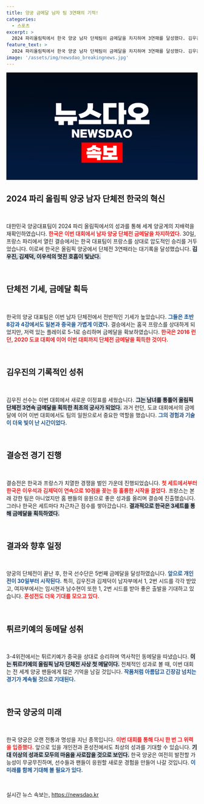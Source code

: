 ```yaml
---
title: 양궁 금메달 남자 팀 3연패의 기적!
categories:
  - 스포츠
excerpt: >
  2024 파리올림픽에서 한국 양궁 남자 단체팀이 금메달을 차지하며 3연패를 달성했다. 김우진, 김제덕, 이우석의 완벽한 호흡으로 프랑스를 제압하고, 양궁 종목 전관왕을 향한 청신호를 밝혔다!
feature_text: >
  2024 파리올림픽에서 한국 양궁 남자 단체팀이 금메달을 차지하며 3연패를 달성했다. 김우진, 김제덕, 이우석의 완벽한 호흡으로 프랑스를 제압하고, 양궁 종목 전관왕을 향한 청신호를 밝혔다!
image: '/assets/img/newsdao_breakingnews.jpg'
---
```


<p><img src="/assets/img/newsdao_breakingnews.jpg" alt="ontimetimes 속보" /></p>

<h2 data-ke-size="size26">2024 파리 올림픽 양궁 남자 단체전 한국의 혁신</h2>

<p data-ke-size="size16">&nbsp;</p>

<p>대한민국 양궁대표팀이 2024 파리 올림픽에서의 성과를 통해 세계 양궁계의 지배력을 재확인하였습니다. <b><span style="color: #ee2323;">한국은 이번 대회에서 남자 양궁 단체전 금메달을 차지하였다.</span></b> 30일, 프랑스 파리에서 열린 결승에서는 한국 대표팀이 프랑스를 상대로 압도적인 승리를 거두었습니다. 이로써 한국은 올림픽 양궁에서 단체전 3연패라는 대기록을 달성했습니다. <b><span style="background-color: #21538527;">김우진, 김제덕, 이우석의 멋진 호흡이 빛났다.</span></b> </p>

<p data-ke-size="size16">&nbsp;</p>

<h2 data-ke-size="size26">단체전 기세, 금메달 획득</h2>

<p data-ke-size="size16">&nbsp;</p>

<p>한국의 양궁 대표팀은 이번 남자 단체전에서 전반적인 기세가 높았습니다. <b><span style="color: #1a5490;">그들은 초반 8강과 4강에서도 일본과 중국을 가볍게 이겼다.</span></b> 결승에서는 홈국 프랑스를 상대하게 되었지만, 저력 있는 플레이로 5-1로 승리하며 금메달을 확보하였습니다. <b><span style="color: #ee2323;">한국은 2016 런던, 2020 도쿄 대회에 이어 이번 대회까지 단체전 금메달을 획득한 것이다.</span></b> </p>

<p data-ke-size="size16">&nbsp;</p>

<h2 data-ke-size="size26">김우진의 기록적인 성취</h2>

<p data-ke-size="size16">&nbsp;</p>

<p>김우진 선수는 이번 대회에서 새로운 이정표를 세웠습니다. <b><span style="background-color: #21538527;">그는 남녀를 통틀어 올림픽 단체전 3연속 금메달을 획득한 최초의 궁사가 되었다.</span></b> 과거 런던, 도쿄 대회에서의 금메달에 이어 이번 대회에서도 팀의 일원으로서 중요한 역할을 했습니다. <b><span style="color: #1a5490;">그의 경험과 기술이 더욱 빛이 난 시간이었다.</span></b> </p>

<p data-ke-size="size16">&nbsp;</p>

<h2 data-ke-size="size26">결승전 경기 진행</h2>

<p data-ke-size="size16">&nbsp;</p>

<p>결승전은 한국과 프랑스가 치열한 경쟁을 벌인 가운데 진행되었습니다. <b><span style="color: #ee2323;">첫 세트에서부터 한국은 이우석과 김제덕이 연속으로 10점을 꽂는 등 훌륭한 시작을 끌었다.</span></b> 프랑스는 본래 강한 팀은 아니었지만 홈 팬들의 응원으로 좋은 성과를 올리며 결승에 진출했습니다. 그러나 한국은 세트마다 차근차근 점수를 쌓아갔습니다. <b><span style="background-color: #21538527;">결과적으로 한국은 3세트를 통해 금메달을 획득하였다.</span></b></p>

<p data-ke-size="size16">&nbsp;</p>

<h2 data-ke-size="size26">결과와 향후 일정</h2>

<p data-ke-size="size16">&nbsp;</p>

<p>양궁의 단체전이 끝난 후, 한국 선수단은 5번째 금메달을 달성하였습니다. <b><span style="color: #1a5490;">앞으로 개인전이 30일부터 시작된다.</span></b> 특히, 김우진과 김제덕이 남자부에서 1, 2번 시드를 각각 받았고, 여자부에서는 임시현과 남수현이 또한 1, 2번 시드를 받아 좋은 출발을 기대하고 있습니다. <b><span style="color: #ee2323;">혼성전도 더욱 기대를 모으고 있다.</span></b> </p>

<p data-ke-size="size16">&nbsp;</p>

<h2 data-ke-size="size26">튀르키예의 동메달 성취</h2>

<p data-ke-size="size16">&nbsp;</p>

<p>3-4위전에서는 튀르키예가 중국을 상대로 승리하며 역사적인 동메달을 따냈습니다. <b><span style="background-color: #21538527;">이는 튀르키예의 올림픽 남자 단체전 사상 첫 메달이다.</span></b>  전체적인 성과로 볼 때, 이번 대회는 전 세계 양궁 팬들에게 많은 기억을 남길 것입니다. <b><span style="color: #1a5490;">작품처럼 아름답고 긴장감 넘치는 경기가 계속될 것으로 기대된다.</span></b></p>

<p data-ke-size="size16">&nbsp;</p>

<h2 data-ke-size="size26">한국 양궁의 미래</h2>

<p data-ke-size="size16">&nbsp;</p>

<p>한국 양궁은 오랜 전통과 명성을 지닌 종목입니다. <b><span style="color: #ee2323;">이번 대회를 통해 다시 한 번 그 위력을 입증했다.</span></b> 앞으로 있을 개인전과 혼성전에서도 최상의 성과를 기대할 수 있습니다. <b><span style="background-color: #21538527;">기대 이상의 성과로 모두의 마음을 사로잡을 것으로 보인다.</span></b> 한국 양궁은 여전히 발전할 가능성이 무궁무진하며, 선수들과 팬들이 응원할 새로운 경험을 만들어 나갈 것입니다. <b><span style="color: #1a5490;">이 미래를 함께 기대해 볼 필요가 있다.</span></b> </p>

<p data-ke-size="size16">&nbsp;</p>
실시간 뉴스 속보는, <a href="https://newsdao.kr" rel="dofollow">https://newsdao.kr</a>


